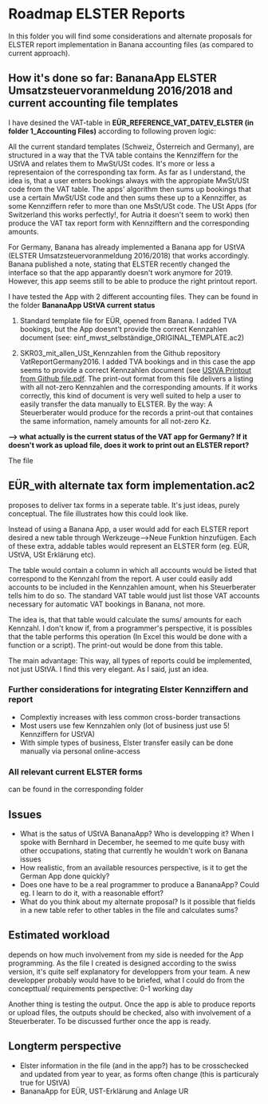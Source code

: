 # Roadmap ELSTER Reports

In this folder you will find some considerations and alternate proposals for ELSTER report implementation in Banana accounting files (as compared to current approach).

## How it's done so far: BananaApp ELSTER Umsatzsteuervoranmeldung 2016/2018 and current accounting file templates

I have desined the VAT-table in **EÜR_REFERENCE_VAT_DATEV_ELSTER (in folder 1_Accounting Files)** according to following proven logic:

All the current standard templates (Schweiz, Österreich and Germany), are structured in a way that the TVA table contains the Kennziffern for the UStVA and relates them to MwSt/USt codes. It's more or less a representaion of the corresponding tax form. As far as I understand, the idea is, that a user enters bookings always with the appropiate MwSt/USt code from the VAT table. The apps' algorithm then sums up bookings that use a certain MwSt/USt code and then sums these up to a Kennziffer, as some Kennziffern refer to more than one MsSt/USt code. The USt Apps (for Switzerland this works perfectly!, for Autria it doesn't seem to work) then produce the VAT tax report form with Kennzifftern and the corresponding amounts.

For Germany, Banana has already implemented a Banana app for UStVA (ELSTER Umsatzsteuervoranmeldung 2016/2018) that works accordingly. Banana published a note, stating that ELSTER recently changed the interface so that the app apparantly doesn't work anymore for 2019. However, this app seems still to be able to produce the right printout report.

I have tested the App with 2 different accounting files. They can be found in the folder **BananaApp UStVA current status**    

1. Standard template file for EÜR, opened from Banana. I added TVA bookings, but the App doesnt't provide the correct Kennzahlen document (see: einf_mwst_selbständige_ORIGINAL_TEMPLATE.ac2)

2. SKR03_mit_allen_USt_Kennzahlen from the Github repository VatReportGermany2016. I added TVA bookings and in this case the app seems to provide a correct Kennzahlen document (see [UStVA Printout from Github file.pdf](https://github.com/RobertUlb/Germany/blob/patch-1/E%C3%9CRDossier/2_ELSTER%20Reports/BananaApp%20UStVA%20current%20status/UStVA_ELSTER%20printout%20from%20Github%20file.pdf "Printout"). The print-out format from this file delivers a listing with all not-zero Kennzahlen and the corresponding amounts. If it works correctly, this kind of document is very well suited to help a user to easily transfer the data manually to ELSTER. By the way: A Steuerberater would produce for the records a print-out that containes the same information, namely amounts for all not-zero Kz.

**--> what actually is the current status of the VAT app for Germany? If it doesn't work as upload file, does it work to print out an ELSTER report?**

The file
## EÜR_with alternate tax form implementation.ac2
proposes to deliver tax forms in a seperate table. It's just ideas, purely conceptual. The file illustrates how this could look like.  

Instead of using a Banana App, a user would add for each ELSTER report desired a new table through Werkzeuge-->Neue Funktion hinzufügen. Each of these extra, addable tables would represent an ELSTER form (eg. EÜR, UStVA, USt Erklärung etc).

The table would contain a column in which all accounts would be listed that correspond to the Kennzahl from the report. A user could easily add accounts to be included in the Kennzahlen amount, when his Steuerberater tells him to do so. The standard VAT table would just list those VAT accounts necessary for automatic VAT bookings in Banana, not more.

The idea is, that that table would calculate the sums/ amounts for each Kennzahl. I don't know if, from a programmer's perspective, it is possibles that the table performs this operation (In Excel this would be done with a function or a script). The print-out would be done from this table.

The main advantage: This way, all types of reports could be implemented, not just UStVA. I find this very elegant. As I said, just an idea.

### Further considerations for integrating Elster Kennziffern and report

* Complextiy increases with less common cross-border transactions
* Most users use few Kennzahlen only (lot of business just use 5! Kennziffern for UStVA)
* With simple types of business, Elster transfer easily can be done manually via personal online-access

### All relevant current ELSTER forms
can be found in the corresponding folder

## Issues
* What is the satus of UStVA BananaApp? Who is developping it? When I spoke with Bernhard in December, he seemed to me quite busy with other occupations, stating that currently he wouldn't work on Banana issues
* How realistic, from an available resources perspective, is it to get the German App done quickly?
* Does one have to be a real programmer to produce a BananaApp? Could eg. I learn to do it, with a reasonable effort?
* What do you think about my alternate proposal? Is it possible that fields in a new table refer to other tables in the file and calculates sums?

## Estimated workload
depends on how much involvement from my side is needed for the App programming. As the file I created is designed according to the swiss version, it's quite self explanatory for developpers from your team. A new developper probably would have to be briefed, what I could do from the concepttual/ requirements perspective: 0-1 working day

Another thing is testing the output. Once the app is able to produce reports or upload files, the outputs should be checked, also with involvement of a Steuerberater. To be discussed further once the app is ready.

## Longterm perspective
* Elster information in the file (and in the app?) has to be crosschecked and updated from year to year, as forms often change (this is particuraly true for UStVA)
* BananaApp for EÜR, UST-Erklärung and Anlage UR




